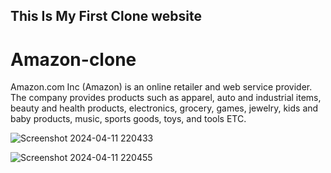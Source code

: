 ## This Is My First Clone website
<h1>Amazon-clone</h1> 
Amazon.com Inc (Amazon) is an online retailer and web service provider. 
The company provides products such as apparel, auto and industrial items, beauty and health products, electronics, grocery, games, jewelry, kids and baby products, music, sports goods, toys, and tools ETC.

![Screenshot 2024-04-11 220433](https://github.com/Nilesh-Bhoi23/Amazon-clone/assets/147185281/3ff071e3-6cf3-4b38-b4b3-a483f6bd8ca0)

![Screenshot 2024-04-11 220455](https://github.com/Nilesh-Bhoi23/Amazon-clone/assets/147185281/55f3ba3c-ad90-4579-9b7a-fb5c4d8a6c3e)
